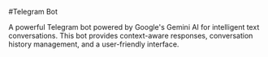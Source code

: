 #Telegram Bot

A powerful Telegram bot powered by Google's Gemini AI for intelligent text conversations. This bot provides context-aware responses, conversation history management, and a user-friendly interface.
